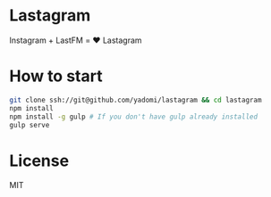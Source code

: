 Lastagram
=========

Instagram + LastFM = :heart: Lastagram

# How to start

```bash
git clone ssh://git@github.com/yadomi/lastagram && cd lastagram
npm install
npm install -g gulp # If you don't have gulp already installed
gulp serve
```

# License

MIT
